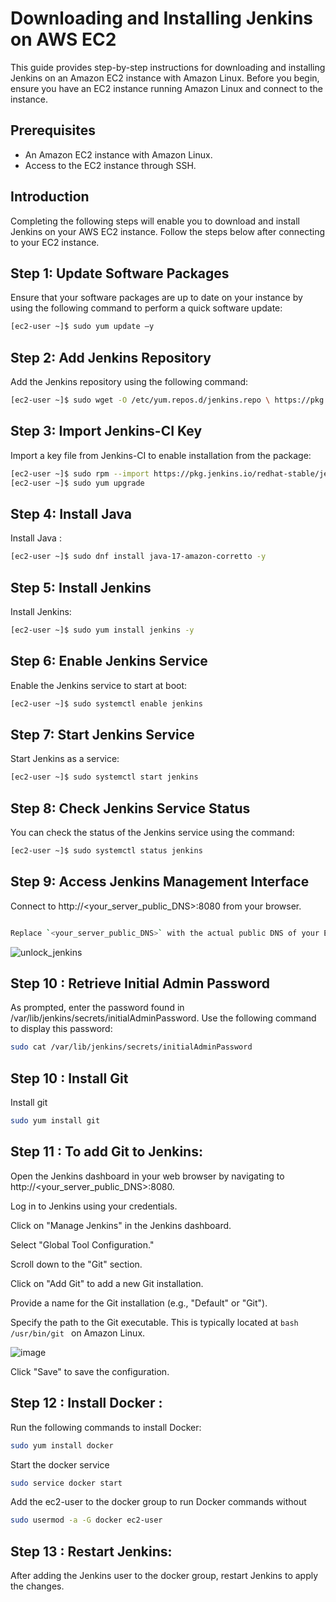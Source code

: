 # Downloading and Installing Jenkins on AWS EC2

This guide provides step-by-step instructions for downloading and installing Jenkins on an Amazon EC2 instance with Amazon Linux. Before you begin, ensure you have an EC2 instance running Amazon Linux and connect to the instance.

## Prerequisites

- An Amazon EC2 instance with Amazon Linux.
- Access to the EC2 instance through SSH.

## Introduction

Completing the following steps will enable you to download and install Jenkins on your AWS EC2 instance. Follow the steps below after connecting to your EC2 instance.

## Step 1: Update Software Packages

Ensure that your software packages are up to date on your instance by using the following command to perform a quick software update:

```bash
[ec2-user ~]$ sudo yum update –y
```
## Step 2: Add Jenkins Repository

Add the Jenkins repository using the following command:

```bash
[ec2-user ~]$ sudo wget -O /etc/yum.repos.d/jenkins.repo \ https://pkg.jenkins.io/redhat-stable/jenkins.repo
```

## Step 3: Import Jenkins-CI Key

Import a key file from Jenkins-CI to enable installation from the package:

```bash
[ec2-user ~]$ sudo rpm --import https://pkg.jenkins.io/redhat-stable/jenkins.io-2023.key
[ec2-user ~]$ sudo yum upgrade
```

## Step 4: Install Java

Install Java :

```bash
[ec2-user ~]$ sudo dnf install java-17-amazon-corretto -y
```
## Step 5: Install Jenkins

Install Jenkins:

```bash
[ec2-user ~]$ sudo yum install jenkins -y
```

## Step 6: Enable Jenkins Service

Enable the Jenkins service to start at boot:

```bash
[ec2-user ~]$ sudo systemctl enable jenkins
```

## Step 7: Start Jenkins Service

Start Jenkins as a service:

```bash
[ec2-user ~]$ sudo systemctl start jenkins
```
## Step 8: Check Jenkins Service Status

You can check the status of the Jenkins service using the command: 

```bash
[ec2-user ~]$ sudo systemctl status jenkins
```

## Step 9: Access Jenkins Management Interface


Connect to http://<your_server_public_DNS>:8080 from your browser.

```bash

Replace `<your_server_public_DNS>` with the actual public DNS of your EC2 instance.
```
![unlock_jenkins](https://github.com/AyoubOuabi1/devopsdemo/assets/112890204/17d50109-358f-49b8-b6ca-3229fd754f2d)

## Step 10 : Retrieve Initial Admin Password
As prompted, enter the password found in /var/lib/jenkins/secrets/initialAdminPassword. Use the following command to display this password:

```bash
sudo cat /var/lib/jenkins/secrets/initialAdminPassword
```
## Step 10 : Install Git 

Install git 

```bash
sudo yum install git
```

## Step 11 : To add Git to Jenkins:

Open the Jenkins dashboard in your web browser by navigating to http://<your_server_public_DNS>:8080.

Log in to Jenkins using your credentials.

Click on "Manage Jenkins" in the Jenkins dashboard.

Select "Global Tool Configuration."

Scroll down to the "Git" section.

Click on "Add Git" to add a new Git installation.

Provide a name for the Git installation (e.g., "Default" or "Git").

Specify the path to the Git executable. This is typically located at ```bash  /usr/bin/git ``` on Amazon Linux.

![image](https://github.com/AyoubOuabi1/devopsdemo/assets/112890204/7156a2f2-3cf6-4710-95ff-7bab410b6041)

Click "Save" to save the configuration.

## Step 12 : Install Docker :




Run the following commands to install Docker:


```bash
sudo yum install docker
```

Start the docker service 

```bash
sudo service docker start
```
Add the ec2-user to the docker group to run Docker commands without 

```bash
sudo usermod -a -G docker ec2-user
```

## Step 13 : Restart Jenkins:

After adding the Jenkins user to the docker group, restart Jenkins to apply the changes.
